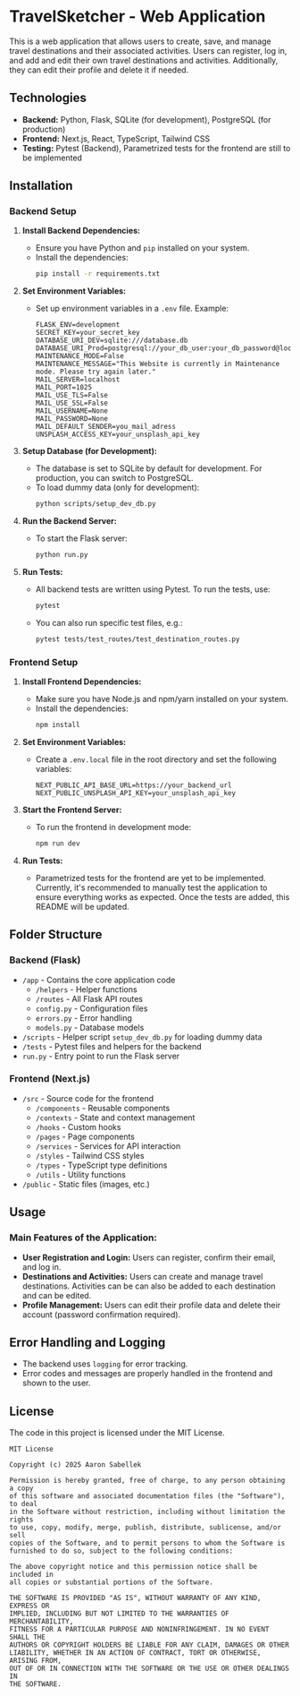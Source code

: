 # **TravelSketcher - Web Application**

This is a web application that allows users to create, save, and manage travel destinations and their associated activities. Users can register, log in, and add and edit their own travel destinations and activities. Additionally, they can edit their profile and delete it if needed.

## **Technologies**
- **Backend:** Python, Flask, SQLite (for development), PostgreSQL (for production)
- **Frontend:** Next.js, React, TypeScript, Tailwind CSS
- **Testing:** Pytest (Backend), Parametrized tests for the frontend are still to be implemented

## **Installation**

### **Backend Setup**

1. **Install Backend Dependencies:**
   - Ensure you have Python and `pip` installed on your system.
   - Install the dependencies:
     ```bash
     pip install -r requirements.txt
     ```

2. **Set Environment Variables:**
   - Set up environment variables in a `.env` file. Example:
     ```env
     FLASK_ENV=development
     SECRET_KEY=your_secret_key
     DATABASE_URI_DEV=sqlite:///database.db
     DATABASE_URI_Prod=postgresql://your_db_user:your_db_password@localhost/your_db_name
     MAINTENANCE_MODE=False
     MAINTENANCE_MESSAGE="This Website is currently in Maintenance mode. Please try again later."
     MAIL_SERVER=localhost
     MAIL_PORT=1025
     MAIL_USE_TLS=False
     MAIL_USE_SSL=False
     MAIL_USERNAME=None
     MAIL_PASSWORD=None
     MAIL_DEFAULT_SENDER=you_mail_adress
     UNSPLASH_ACCESS_KEY=your_unsplash_api_key
     ```

3. **Setup Database (for Development):**
   - The database is set to SQLite by default for development. For production, you can switch to PostgreSQL.
   - To load dummy data (only for development):
     ```bash
     python scripts/setup_dev_db.py
     ```

4. **Run the Backend Server:**
   - To start the Flask server:
     ```bash
     python run.py
     ```

5. **Run Tests:**
   - All backend tests are written using Pytest. To run the tests, use:
     ```bash
     pytest
     ```

   - You can also run specific test files, e.g.:
     ```bash
     pytest tests/test_routes/test_destination_routes.py
     ```

### **Frontend Setup**

1. **Install Frontend Dependencies:**
   - Make sure you have Node.js and npm/yarn installed on your system.
   - Install the dependencies:
     ```bash
     npm install
     ```

2. **Set Environment Variables:**
   - Create a `.env.local` file in the root directory and set the following variables:
     ```env
     NEXT_PUBLIC_API_BASE_URL=https://your_backend_url
     NEXT_PUBLIC_UNSPLASH_API_KEY=your_unsplash_api_key
     ```

3. **Start the Frontend Server:**
   - To run the frontend in development mode:
     ```bash
     npm run dev
     ```

4. **Run Tests:**
   - Parametrized tests for the frontend are yet to be implemented. Currently, it's recommended to manually test the application to ensure everything works as expected. Once the tests are added, this README will be updated.

## **Folder Structure**

### **Backend (Flask)**
- `/app` - Contains the core application code
  - `/helpers` - Helper functions
  - `/routes` - All Flask API routes
  - `config.py` - Configuration files
  - `errors.py` - Error handling
  - `models.py` - Database models
- `/scripts` - Helper script `setup_dev_db.py` for loading dummy data
- `/tests` - Pytest files and helpers for the backend
- `run.py` - Entry point to run the Flask server

### **Frontend (Next.js)**
- `/src` - Source code for the frontend
  - `/components` - Reusable components
  - `/contexts` - State and context management
  - `/hooks` - Custom hooks
  - `/pages` - Page components
  - `/services` - Services for API interaction
  - `/styles` - Tailwind CSS styles
  - `/types` - TypeScript type definitions
  - `/utils` - Utility functions
- `/public` - Static files (images, etc.)

## **Usage**

### **Main Features of the Application:**
- **User Registration and Login:** Users can register, confirm their email, and log in.
- **Destinations and Activities:** Users can create and manage travel destinations. Activities can be can also be added to each destination and can be edited.
- **Profile Management:** Users can edit their profile data and delete their account (password confirmation required).

## **Error Handling and Logging**
- The backend uses `logging` for error tracking.
- Error codes and messages are properly handled in the frontend and shown to the user.

## **License**

The code in this project is licensed under the MIT License.

```text
MIT License

Copyright (c) 2025 Aaron Sabellek

Permission is hereby granted, free of charge, to any person obtaining a copy
of this software and associated documentation files (the "Software"), to deal
in the Software without restriction, including without limitation the rights
to use, copy, modify, merge, publish, distribute, sublicense, and/or sell
copies of the Software, and to permit persons to whom the Software is
furnished to do so, subject to the following conditions:

The above copyright notice and this permission notice shall be included in
all copies or substantial portions of the Software.

THE SOFTWARE IS PROVIDED "AS IS", WITHOUT WARRANTY OF ANY KIND, EXPRESS OR
IMPLIED, INCLUDING BUT NOT LIMITED TO THE WARRANTIES OF MERCHANTABILITY,
FITNESS FOR A PARTICULAR PURPOSE AND NONINFRINGEMENT. IN NO EVENT SHALL THE
AUTHORS OR COPYRIGHT HOLDERS BE LIABLE FOR ANY CLAIM, DAMAGES OR OTHER
LIABILITY, WHETHER IN AN ACTION OF CONTRACT, TORT OR OTHERWISE, ARISING FROM,
OUT OF OR IN CONNECTION WITH THE SOFTWARE OR THE USE OR OTHER DEALINGS IN
THE SOFTWARE.
```